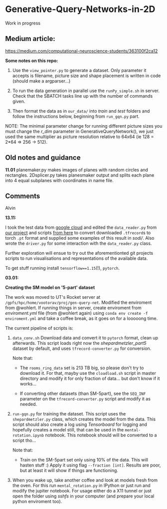# Generative-Query-Networks-in-2D
Work in progress

## Medium article:
https://medium.com/computational-neuroscience-students/363100f2ca12

**Some notes on this repo:**

1. Use the `view_pointer.py` to generate a dataset. Only parameter it accepts is filename, picture size and shape placement is written in code (should make a argparser...)

2. To run the data generation in parallel use the `runPy_simple.sh` in server. Check that the SBATCH tasks line up with the number of commands given.

3. Then format the data as in `our_data/` into _train_ and _test_ folders and follow the instructions below, beginning from `run_gqn.py` part.

NOTE: The minimal parameter change for running different picture sizes you must change the _r\_dim_ parameter in GenerativeQueryNetwork(), we just used the same multiplier as picture resolution relative to 64x64 (ie 128 = 2\*64 => 256 -> 512).

## Old notes and guidance

**11.01**
planemaker.py makes images of planes with random circles and rectangles. 
2Dsplicer.py takes planesmaker output and splits each plane into 4 equal subplanes with coordinates in name file.

## Comments
Alvin 

**13.11:**

I took the test data from
[google
cloud](https://console.cloud.google.com/storage/browser/gqn-dataset/rooms_ring_camera/)
and edited the `data_reader.py` from [our
project](https://github.com/shivamsaboo17/Neural-Scene-Representation-and-Rendering)
and scripts [from
here](https://github.com/wohlert/generative-query-network-pytorch) to convert
downloaded `.tfrecord`s to torch `.pt` format and supplied some examples of this
result in _sodi/_. Also wrote the `driver.py` for some
interaction with the `data_reader.py` class.

Further exploration will ensue to try out the aforementionted git projects
scripts to run visualisations and representations of the available data.

To get stuff running install `tensorflow==1.15`(!), `pytorch`.

**03.01:**

**Creating the SM model on '5-part' dataset**

The work was moved to UT's Rocket server at
`/gpfs/hpc/home/vootorav/proj/gen-query-net`. Modified the enviroment from
@wohlert. If running things in server, create enviroment from *enviroment.yml*
file (from @wohlert again) using `conda env create -f enviroment.yml` and take a
coffee break, as it goes on for a looooong time.

The current pipeline of scripts is:

1. `data_conv.sh` Download data and convert it to `pytorch` format, clean up
   afterwards. This script loads right now the *shepardmetzler_part5* dataset by
   default, and uses `tfrecord-converter.py` for conversion. 
   
   Note that:
   
   + The `rooms_ring_data` set is 213 TB big, so please don't try to download
     it. For that, mayby use the `cloadload.sh` script in master directory and
     modify it for only fraction of data... but don't know if it works...

   + If converting other datasets (than SM-5part), see the `SEQ_INF` parameter on the
     `tfrecord-converter.py` script and modify it as needed.

2. `run-gqn.py` for training the dataset. This script uses the
   `shepardmetzler.py` class, which creates the model from the data. This script
   should also create a log using *Tensorboard* for logging and hopefully
   creates a model still, that can be used in the `mental-rotation.ipynb`
   notebook. This notebook should will be converted to a script tho...
   
   Note that:

   + Train on the SM-5part set only using 10% of the data. This will hasten
     stuff :) Apply it using flag `--fraction [int]`. Results are poor, but at
     least it will show if things are functioning.

3. When you wake up, take another coffee and look at models fresh from the oven.
   For this run `mental_rotation.py` in IPython or just run and modify the
   jupiter notebook. For usage either do a X11 tunnel or just open the folder
   using _sshfs_ in your computer (and prepare your local python enviroment too).
